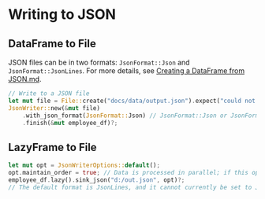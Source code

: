 # Writing to JSON

## DataFrame to File

JSON files can be in two formats: `JsonFormat::Json` and `JsonFormat::JsonLines`. For more details, see [Creating a DataFrame from JSON.md](IO-从Json创建Dataframe.md).

```rust
// Write to a JSON file
let mut file = File::create("docs/data/output.json").expect("could not create file");
JsonWriter::new(&mut file)
    .with_json_format(JsonFormat::Json) // JsonFormat::Json or JsonFormat::JsonLines
    .finish(&mut employee_df)?;
```

## LazyFrame to File

```rust
let mut opt = JsonWriterOptions::default();
opt.maintain_order = true; // Data is processed in parallel; if this option is not enabled, the order of rows in the file cannot be guaranteed.
employee_df.lazy().sink_json("d:/out.json", opt)?;
// The default format is JsonLines, and it cannot currently be set to Json format.
```